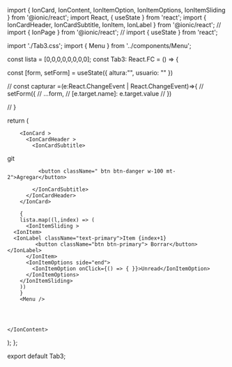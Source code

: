 import { IonCard, IonContent, IonItemOption, IonItemOptions, IonItemSliding } from '@ionic/react';
import React, { useState } from 'react';
import { IonCardHeader, IonCardSubtitle, IonItem, IonLabel } from '@ionic/react';
// import { IonPage } from '@ionic/react';
// import { useState } from 'react';

import './Tab3.css';
import { Menu } from '../components/Menu';



const lista = [0,0,0,0,0,0,0,0];
const Tab3: React.FC = () => {

 

  
    

const [form, setForm] = useState({
    altura:"",
    usuario: ""
  })


  // const capturar =(e:React.ChangeEvent<HTMLInputElement> | React.ChangeEvent<HTMLSelectElement>)=>{
  //     setForm({
  //         ...form,
  //         [e.target.name]: e.target.value
  //     })

  // }
    
  return (
    <IonContent fullscreen> 



        <IonCard >
          <IonCardHeader >
            <IonCardSubtitle>   
git

              <button className=" btn btn-danger w-100 mt-2">Agregar</button>

            </IonCardSubtitle>
          </IonCardHeader>
        </IonCard>

        {
        lista.map((l,index) => (
          <IonItemSliding >
      <IonItem>
      <IonLabel className="text-primary">Item {index+1}
             <button className="btn btn-primary"> Borrar</button></IonLabel>
          </IonItem>
          <IonItemOptions side="end">
            <IonItemOption onClick={() => { }}>Unread</IonItemOption>
          </IonItemOptions>
        </IonItemSliding>
        ))
        }
        <Menu />
        
    


    </IonContent>
  );
};

export default Tab3;
